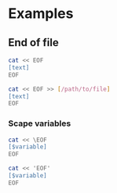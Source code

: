 # Examples

## End of file

```sh
cat << EOF
[text]
EOF
```

```sh
cat << EOF >> [/path/to/file]
[text]
EOF
```

### Scape variables

```sh
cat << \EOF
[$variable]
EOF
```

```sh
cat << 'EOF'
[$variable]
EOF
```
